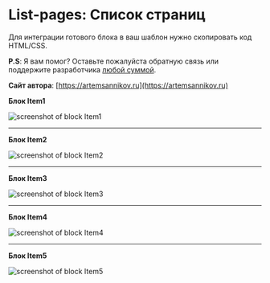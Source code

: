 List-pages: Список страниц
=====================

Для интеграции готового блока в ваш шаблон нужно скопировать код HTML/CSS.

**P.S**: Я вам помог? Оставьте пожалуйста обратную связь или поддержите разработчика [любой суммой](https://money.yandex.ru/to/41001366550213).

**Сайт автора**: [https://artemsannikov.ru](https://artemsannikov.ru)

**Блок Item1**

![screenshot of block Item1](https://user-images.githubusercontent.com/31792522/69303887-734ba900-0c40-11ea-81db-0f8db7bdf973.jpg)

<hr>

**Блок Item2**

![screenshot of block Item2](https://user-images.githubusercontent.com/31792522/69305541-2c60b200-0c46-11ea-83b8-eec5a7d5f3e2.jpg)

<hr>

**Блок Item3**

![screenshot of block Item3](https://user-images.githubusercontent.com/31792522/69305851-4058e380-0c47-11ea-9353-131710a1f430.jpg)

<hr>

**Блок Item4**

![screenshot of block Item4](https://user-images.githubusercontent.com/31792522/69306385-130d3500-0c49-11ea-9781-3a1835810414.jpg)

<hr>

**Блок Item5**

![screenshot of block Item5](https://user-images.githubusercontent.com/31792522/69330170-444f2a80-0c74-11ea-85e3-ce22b0d92ced.jpg)